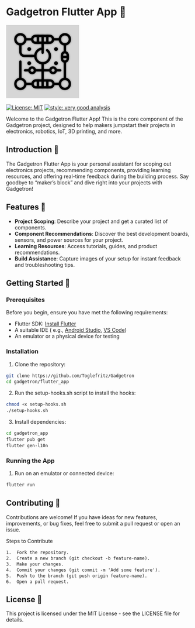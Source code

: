 # Gadgetron Flutter App :robot:

![Gadgetron app icon](assets/app_icon.png)

[![License: MIT][license_badge]][license_badge_link]
[![style: very good analysis][badge]][badge_link]

Welcome to the Gadgetron Flutter App! This is the core component of the Gadgetron project,
designed to help makers jumpstart their projects in electronics, robotics, IoT, 3D printing, and
more.

## Introduction :wave:

The Gadgetron Flutter App is your personal assistant for scoping out electronics projects,
recommending components, providing learning resources, and offering real-time feedback during the
building process. Say goodbye to “maker’s block” and dive right into your projects with Gadgetron!

## Features :goat:

- **Project Scoping**: Describe your project and get a curated list of components.
- **Component Recommendations**: Discover the best development boards, sensors, and power sources
  for your project.
- **Learning Resources**: Access tutorials, guides, and product recommendations.
- **Build Assistance**: Capture images of your setup for instant feedback and troubleshooting tips.

## Getting Started :rocket:

### Prerequisites

Before you begin, ensure you have met the following requirements:

- Flutter SDK: [Install Flutter](https://docs.flutter.dev/get-started/install)
- A suitable IDE (
  e.g., [Android Studio](https://developer.android.com/studio), [VS Code](https://code.visualstudio.com/))
- An emulator or a physical device for testing

### Installation

1. Clone the repository:

```bash
git clone https://github.com/Toglefritz/Gadgetron
cd gadgetron/flutter_app
```

2. Run the setup-hooks.sh script to install the hooks:

```bash
chmod +x setup-hooks.sh
./setup-hooks.sh
```

3. Install dependencies:

```bash
cd gadgetron_app
flutter pub get
flutter gen-l10n
```

### Running the App

1. Run on an emulator or connected device:

```bash
flutter run
```

## Contributing :raised_hands:

Contributions are welcome! If you have ideas for new features, improvements, or bug fixes, feel free
to submit a pull request or open an issue.

Steps to Contribute

	1.	Fork the repository.
	2.	Create a new branch (git checkout -b feature-name).
	3.	Make your changes.
	4.	Commit your changes (git commit -m 'Add some feature').
	5.	Push to the branch (git push origin feature-name).
	6.	Open a pull request.

## License :page_facing_up:

This project is licensed under the MIT License - see the LICENSE file for details.

[badge]: https://img.shields.io/badge/style-very_good_analysis-B22C89.svg
[badge_link]: https://pub.dev/packages/very_good_analysis
[license_badge]: https://img.shields.io/badge/license-MIT-blue.svg
[license_badge_link]: https://opensource.org/licenses/MIT